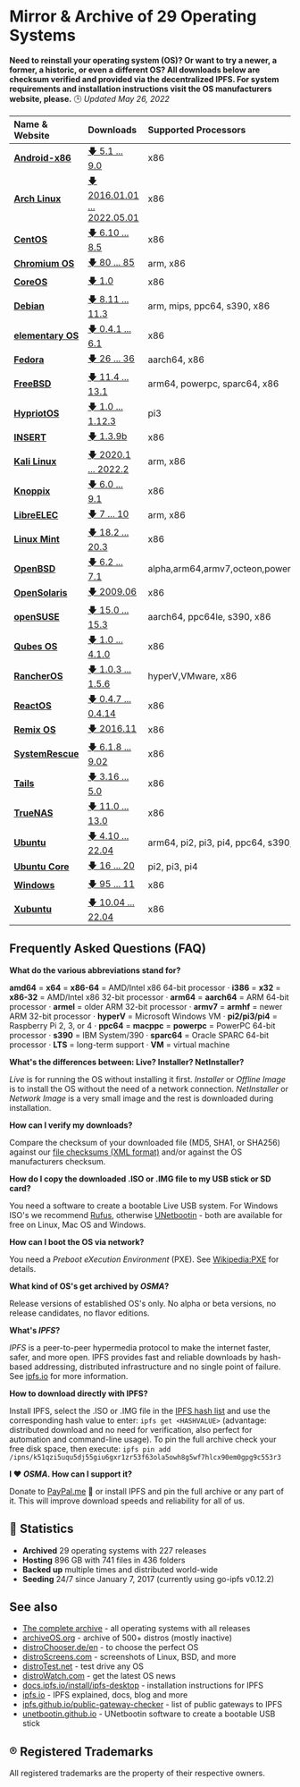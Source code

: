Mirror & Archive of 29 Operating Systems
========================================

**Need to reinstall your operating system (OS)? Or want to try a newer, a former, a historic, or even a different OS? All downloads below are checksum verified and provided via the decentralized IPFS. For system requirements and installation instructions visit the OS manufacturers website, please.** 🕒 *Updated May 26, 2022*

| Name & Website                                  | Downloads                                                                                      | Supported Processors | Active? |
| :---------------------------------------------- | :--------------------------------------------------------------------------------------------- | :------------------- | ----- |
| **[Android-x86](https://www.android-x86.org)**  | [🡇 5.1 ... 9.0](https://storry.tv/ipfs/Qmc4zTska4qjCPnktcC3zBfUWHTXsyjrMcQuuRbKSFvyy5) | x86                  | ✔️ |
| **[Arch Linux](https://archlinux.org)**         | [🡇 2016.01.01 ... 2022.05.01](https://storry.tv/ipfs/QmeXHRHCCLYqxP5DNaXL7mrfnkALq223HZRKr8aYKESGs9) | x86                    | ✔️ |
| **[CentOS](https://www.centos.org)**            | [🡇 6.10 ... 8.5](https://storry.tv/ipfs/QmU2ucCwRSCRwc6xoqZtHwFri7QkLWPNEXB1RR6jNnk5Ya) | x86                  | ❌ |
| **[Chromium OS](https://www.chromium.org/chromium-os)** | [🡇 80 ... 85](https://storry.tv/ipfs/QmZF34ExoBB1a5cforj7n1fM9KpryNSvjGdLSFSV6vrzFb)  | arm, x86             | ✔️ |
| **[CoreOS](https://coreos.com/)**               | [🡇 1.0](https://storry.tv/ipfs/QmZq9a53v9cepjhVsPN6S3sd12tntnxJiECtZFkcH8KBX9)                | x86                  | ❌ |
| **[Debian](https://www.debian.org)**            | [🡇 8.11 ... 11.3](https://storry.tv/ipfs/QmdHLSByAKDspECvUrd4Q2nVGJyfr4HMyRvQPVqce97Y6w) | arm, mips, ppc64, s390, x86 | ✔️ |
| **[elementary OS](https://elementary.io)**      | [🡇 0.4.1 ... 6.1](https://storry.tv/ipfs/QmYAFjFqiqns9DVqK4gqCwur8aZr1i5NqTHp25CdkJhSds) | x86                  | ✔️ |
| **[Fedora](https://getfedora.org)**             | [🡇 26 ... 36 ](https://storry.tv/ipfs/QmRmq2WFeRA9WXABEoxwuQRkqL1otyNT2MGLjbwAQwrehZ) | aarch64, x86         | ✔️ |
| **[FreeBSD](https://www.freebsd.org)**          | [🡇 11.4 ... 13.1](https://storry.tv/ipfs/QmbveZstcws7hmZDc9hh75v7TFt8ehddAQwcwwmVFhdDsr) | arm64, powerpc, sparc64, x86 | ✔️ |
| **[HypriotOS](https://blog.hypriot.com)**       | [🡇 1.0 ... 1.12.3](https://storry.tv/ipfs/QmccfMzPMswNdGormTDpJM8kiPij1HEhU8ojW6uS2KgndA) | pi3                  | ✔️ |
| **[INSERT](https://www.inside-security.de/insert.html)** | [🡇 1.3.9b](https://storry.tv/ipfs/QmVpmV9bSigEbC4MTaw9G7x3USgeCEfPeTtERc3VFYEymx)    | x86                  | ❌ |
| **[Kali Linux](https://www.kali.org)**          | [🡇 2020.1 ... 2022.2](https://storry.tv/ipfs/QmPAxC6UfvcmVNwYunDRx4f27WJWqEgqFZgi9qT1GExpHn) | arm, x86                 | ✔️ |
| **[Knoppix](http://www.knoppix.org/)**          | [🡇 6.0 ... 9.1](https://storry.tv/ipfs/QmPhmm8YEh2KaZvb5qtm3kBgxmUnsGzdVmLL2jnTbGA5jf) | x86                  | ✔️ |
| **[LibreELEC](https://libreelec.tv)**           | [🡇 7 ... 10](https://storry.tv/ipfs/QmXFnHHMD6pBFBgGypMEmoqkepBihCs5MBZevbbaUR5D3x) | arm, x86             | ✔️ |
| **[Linux Mint](https://linuxmint.com)**         | [🡇 18.2 ... 20.3](https://storry.tv/ipfs/QmWqch5ZWthZayTo9ehz95tZ2j99LA2y7Wd15v32qP4jV4) | x86                  | ✔️ |
| **[OpenBSD](http://www.openbsd.org)**           | [🡇 6.2 ... 7.1](https://storry.tv/ipfs/QmPv2tEZTcJcgTCG8edUfAJaygj8toFbMkiq81BC9VC3Kd) | alpha,arm64,armv7,octeon,powerpc64,sparc64,x86 | ✔️ |
| **[OpenSolaris](https://www.oracle.com/technetwork/server-storage/solaris/index-135144.html)** | [🡇 2009.06](https://storry.tv/ipfs/QmdRpuTZTyKsQSXPt3dyv6WdTY7ZyaRkkU5S3Z9tkPriPv) | x86 | ❌ |
| **[openSUSE](https://www.opensuse.org)**        | [🡇 15.0 ... 15.3](https://storry.tv/ipfs/Qmahgi48KgPmZVAdzb9ZwpzuBYF7TRzj74WLSYJ8goGbmM) | aarch64, ppc64le, s390, x86                  | ✔️ |
| **[Qubes OS](https://www.qubes-os.org/)**       | [🡇 1.0 ... 4.1.0](https://storry.tv/ipfs/Qmb817JnkgPdcDQ44L27WyquHkhZmxgExaRbYfBrwXq4nY) | x86                  | ✔️ |
| **[RancherOS](http://rancher.com/rancher-os/)** | [🡇 1.0.3 ... 1.5.6](https://storry.tv/ipfs/QmT4NQYJU6mMmpJ9moooPgJpJDVoNP9rL7H3yumqpUqgb4)    | hyperV,VMware, x86   | ✔️ |
| **[ReactOS](https://www.reactos.org)**          | [🡇 0.4.7 ... 0.4.14](https://storry.tv/ipfs/QmRGQzZoQksJCjdtULnxuYp4HuD187LbN81YSTPYMsNtrA) | x86                  | ✔️ |
| **[Remix OS](http://cn.jide.com/remixos)**      | [🡇 2016.11](https://storry.tv/ipfs/QmPhohZB29FNYqjBmxvPeXB1Jbd1anSq9tfXDE2xhZM54u)            | x86                  | ❌ |
| **[SystemRescue](http://www.system-rescue-cd.org/)**| [🡇 6.1.8 ... 9.02](https://storry.tv/ipfs/QmT8W5UioXAUpNsqT4kMWzVXXFF3Vp7PwYCoPfBWC8UT7t) | x86                     | ✔️ |
| **[Tails](https://tails.boum.org/)**            | [🡇 3.16 ... 5.0](https://storry.tv/ipfs/QmVRL81gtq3LZz5MA3WL3mE1z6LnF5LBSpJvc5ohsrmAqR) | x86                          | ✔️ |
| **[TrueNAS](https://www.truenas.org)**          | [🡇 11.0 ... 13.0](https://storry.tv/ipfs/QmQEzuvZxpZo2mDMSuFpTzMFsLQJMrfg4hWeDm5r6zd6WE) | x86                  | ✔️ |
| **[Ubuntu](https://www.ubuntu.com/)**           | [🡇 4.10 ... 22.04](https://storry.tv/ipfs/QmXFUkcRbET7EnXgMExaavxWRWKvvr9umzKNXbfPrWe3DA) | arm64, pi2, pi3, pi4, ppc64, s390, x86 | ✔️ |
| **[Ubuntu Core](https://www.ubuntu.com/core)**  | [🡇 16 ... 20](https://storry.tv/ipfs/QmaNuq2w1REVKQowVTpTGbe62UhArBs1RgvFtsFSTmWzTj ) | pi2, pi3, pi4        | ✔️ |
| **[Windows](https://www.microsoft.com)**        | [🡇 95 ... 11](https://storry.tv/ipfs/QmcLU6YPRes87qzZHcVjKbh9jZrCwJvBjXz9Y1dqVcytAf)          | x86                  | ✔️ |
| **[Xubuntu](https://www.xubuntu.org)**          | [🡇 10.04 ... 22.04](https://storry.tv/ipfs/QmfTgCLsKBCNv4T8eb9ovZ5XMybBUVmjEa2kAUJfXdaGzF) | x86                  | ✔️ |


Frequently Asked Questions (FAQ)
--------------------------------

**What do the various abbreviations stand for?**

**amd64** = **x64** = **x86-64** = AMD/Intel x86 64-bit processor · **i386** = **x32** = **x86-32** = AMD/Intel x86 32-bit processor  ·  **arm64** = **aarch64** = ARM 64-bit processor · **armel** = older ARM 32-bit processor · **armv7** = **armhf** = newer ARM 32-bit processor · **hyperV** = Microsoft Windows VM · **pi2/pi3/pi4** = Raspberry Pi 2, 3, or 4 · **ppc64** = **macppc** = **powerpc** = PowerPC 64-bit processor · **s390** = IBM System/390 · **sparc64** = Oracle SPARC 64-bit processor · **LTS** = long-term support · **VM** = virtual machine

**What's the differences between: Live? Installer? NetInstaller?**

*Live* is for running the OS without installing it first. *Installer* or *Offline Image* is to install the OS without the need of a network connection. *NetInstaller* or *Network Image* is a very small image and the rest is downloaded during installation.

**How can I verify my downloads?**

Compare the checksum of your downloaded file (MD5, SHA1, or SHA256) against our [file checksums (XML format)](data/file_checksums.xml) and/or against the OS manufacturers checksum.

**How do I copy the downloaded .ISO or .IMG file to my USB stick or SD card?**

You need a software to create a bootable Live USB system. For Windows ISO's we recommend [Rufus](https://rufus.ie), otherwise [UNetbootin](https://unetbootin.github.io) - both are available for free on Linux, Mac OS and Windows.

**How can I boot the OS via network?**

You need a *Preboot eXecution Environment* (PXE). See [Wikipedia:PXE](https://en.wikipedia.org/wiki/Preboot_Execution_Environment) for details.

**What kind of OS's get archived by *OSMA*?**

Release versions of established OS's only. No alpha or beta versions, no release candidates, no flavor editions.

**What's *IPFS*?**

*IPFS* is a peer-to-peer hypermedia protocol to make the internet faster, safer, and more open. IPFS provides fast and reliable downloads by hash-based addressing, distributed infrastructure and no single point of failure. See [ipfs.io](https://ipfs.io) for more information.

**How to download directly with IPFS?**

Install IPFS, select the .ISO or .IMG file in the [IPFS hash list](data/IPFS_hashes.txt) and use the corresponding hash value to enter: `ipfs get <HASHVALUE>` (advantage: distributed download and no need for verification, also perfect for automation and command-line usage). To pin the full archive check your free disk space, then execute: `ipfs pin add /ipns/k51qzi5uqu5dj55giu6gxr1zr53f63ola5owh8g5wf7hlcx90em0gpg9c553r3`

**I ❤️ *OSMA*. How can I support it?**

Donate to [PayPal.me](https://www.paypal.me/Fleschutz) 👏 or install IPFS and pin the full archive or any part of it. This will improve download speeds and reliability for all of us.

🔎 Statistics
--------------

- **Archived** 29 operating systems with 227 releases
- **Hosting** 896 GB with 741 files in 436 folders 
- **Backed up** multiple times and distributed world-wide
- **Seeding** 24/7 since January 7, 2017 (currently using go-ipfs v0.12.2)

See also
--------
* [The complete archive](https://storry.tv/ipns/k51qzi5uqu5dj55giu6gxr1zr53f63ola5owh8g5wf7hlcx90em0gpg9c553r3) - all operating systems with all releases  
* [archiveOS.org](https://www.archiveos.org) - archive of 500+ distros (mostly inactive)
* [distroChooser.de/en](https://distrochooser.de/en/) - to choose the perfect OS
* [distroScreens.com](http://www.distroscreens.com) - screenshots of Linux, BSD, and more
* [distroTest.net](https://distrotest.net/) - test drive any OS
* [distroWatch.com](https://distrowatch.com) - get the latest OS news
* [docs.ipfs.io/install/ipfs-desktop](https://docs.ipfs.io/install/ipfs-desktop/) - installation instructions for IPFS
* [ipfs.io](https://ipfs.io) - IPFS explained, docs, blog and more
* [ipfs.github.io/public-gateway-checker](https://ipfs.github.io/public-gateway-checker/) - list of public gateways to IPFS
* [unetbootin.github.io](https://unetbootin.github.io) - UNetbootin software to create a bootable USB stick

® Registered Trademarks
-----------------------
All registered trademarks are the property of their respective owners.
